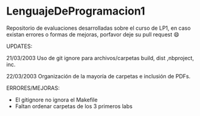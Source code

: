 # LenguajeDeProgramacion1
Repositorio de evaluaciones desarrolladas sobre el curso de LP1, en caso existan errores o formas de mejoras, porfavor deje su pull request :smile:

UPDATES:

21/03/2003
Uso de git ignore para archivos/carpetas build, dist ,nbproject, inc.

22/03/2003
Organización de la mayoría de carpetas e inclusión de PDFs.


ERRORES/MEJORAS:

- El gitignore no ignora el Makefile 
- Faltan ordenar carpetas de los 3 primeros labs
